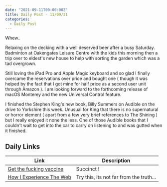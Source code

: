 ```yaml
---
date: "2021-09-11T00:00:00Z"
title: Daily Post - 11/09/21
categories:
  - Daily Post
---
```

Whew..

Relaxing on the decking with a well deserved beer after a busy Saturday. Badminton at Oakengates Leisure Centre with the kids this morning then a trip over to eldest's new house to help with sorting the garden which was a tad overgrown.

Still loving the iPad Pro and Apple Magic keyboard and so glad I finally overcame the reservations over price and bought one ( though it was helped by the fact that I got mine for half price as a second user unit through Amazon ). I am looking forward to the forthcoming release of macOS Monterey and the new Universal Control feature.

I finished the Stephen King's new book, Billy Summers on Audible on the drive to Yorkshire this week. Unusual for King that there is no supernatural or horror element ( apart from a few very brief references to The Shining ) but I really enjoyed it none the less. One of those Audible books that I couldn't wait to get into the car to carry on listening to and was gutted when it finished.

## Daily Links

|Link|Description|
|--------|----|
|[Get the fucking vaccine](https://www.mcsweeneys.net/articles/oh-my-fucking-god-get-the-fucking-vaccine-already-you-fucking-fucks)|Succinct !|
|[How I Experience The Web](https://how-i-experience-web-today.com/)| Try this, its not far from the truth... |

